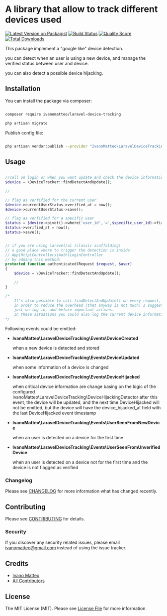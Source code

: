 # A library that allow to track different devices used

[![Latest Version on Packagist](https://img.shields.io/packagist/v/ivanomatteo/laravel-device-tracking.svg?style=flat-square)](https://packagist.org/packages/ivanomatteo/laravel-device-tracking)
[![Build Status](https://img.shields.io/travis/ivanomatteo/laravel-device-tracking/master.svg?style=flat-square)](https://travis-ci.org/ivanomatteo/laravel-device-tracking)
[![Quality Score](https://img.shields.io/scrutinizer/g/ivanomatteo/laravel-device-tracking.svg?style=flat-square)](https://scrutinizer-ci.com/g/ivanomatteo/laravel-device-tracking)
[![Total Downloads](https://img.shields.io/packagist/dt/ivanomatteo/laravel-device-tracking.svg?style=flat-square)](https://packagist.org/packages/ivanomatteo/laravel-device-tracking)


This package implement a "google like" device detection.

you can detect when an user is using a new device, and manage the verified status between user and device.

you can also detect a possible device hijacking.



## Installation

You can install the package via composer:

```bash

composer require ivanomatteo/laravel-device-tracking

php artisan migrate

```

Publish config file:

```bash

php artisan vendor:publish --provider "IvanoMatteo\LaravelDeviceTracking\LaravelDeviceTrackingServiceProvider" --tag config

```

## Usage

```php

//call on login or when you want update and check the device informations
$device = \DeviceTracker::findDetectAndUpdate();

//

// flag as verfified for the current user
$device->currentUserStatus->verified_at = now();
$device->currentUserStatus->save();

// flag as verfified for a specific user
$status = $device->pivot()->where('user_id','=',$specific_user_id)->first();
$status->verified_at = now();
$status->save();


// if you are using laravel/ui (classic scaffolding)
// a good place where to trigger the detection is inside 
// App\Http\Controllers\Auth\LoginController
// by adding this method:
protected function authenticated(Request $request, $user)
{
    $device = \DeviceTracker::findDetectAndUpdate();

    //
}

/*
    It's also possible to call findDetectAndUpdate() on every request, but 
    in order to reduce the overhead (that anyway is not much) I suggest to call it
    just on log in, and before important actions. 
    In these situations you could also log the current device information.
*/


```

Following events could be emitted:

* **IvanoMatteo\LaravelDeviceTracking\Events\DeviceCreated**

    when a new device is detected and stored

* **IvanoMatteo\LaravelDeviceTracking\Events\DeviceUpdated**

    when some information of a device is changed

* **IvanoMatteo\LaravelDeviceTracking\Events\DeviceHijacked**

    when critical device information are change basing on the logic of
    the configured IvanoMatteo\LaravelDeviceTracking\DeviceHijackingDetector
    after this event, the device will be updated, and the next time DeviceHijacked
    will not be emitted, but the device will have the device_hijacked_at field with 
    the last DeviceHijacked event timestamp

* **IvanoMatteo\LaravelDeviceTracking\Events\UserSeenFromNewDevice**

    when an user is detected on a device for the first time 

* **IvanoMatteo\LaravelDeviceTracking\Events\UserSeenFromUnverifiedDevice**

    when an user is detected on a device not for the first time and the device is not flagged as verified

### Changelog

Please see [CHANGELOG](CHANGELOG.md) for more information what has changed recently.

## Contributing

Please see [CONTRIBUTING](CONTRIBUTING.md) for details.

### Security

If you discover any security related issues, please email ivanomatteo@gmail.com instead of using the issue tracker.

## Credits

-   [Ivano Matteo](https://github.com/ivanomatteo)
-   [All Contributors](../../contributors)

## License

The MIT License (MIT). Please see [License File](LICENSE.md) for more information.
